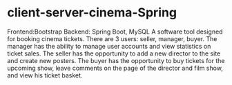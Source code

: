 # client-server-cinema-Spring
Frontend:Bootstrap
Backend: Spring Boot, MySQL
A software tool designed for booking cinema tickets. There are 3 users: seller, manager, buyer. The manager has the ability to manage user accounts and view statistics on ticket sales. The seller has the opportunity to add a new director to the site and create new posters. The buyer has the opportunity to buy tickets for the upcoming show, leave comments on the page of the director and film show, and view his ticket basket.